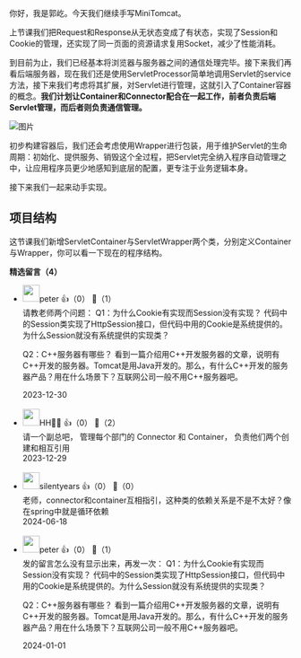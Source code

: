 你好，我是郭屹。今天我们继续手写MiniTomcat。

上节课我们把Request和Response从无状态变成了有状态，实现了Session和Cookie的管理，还实现了同一页面的资源请求复用Socket，减少了性能消耗。

到目前为止，我们已经基本将浏览器与服务器之间的通信处理完毕。接下来我们再看后端服务器，现在我们还是使用ServletProcessor简单地调用Servlet的service方法，接下来我们考虑将其扩展，对Servlet进行管理，这就引入了Container容器的概念。**我们计划让Container和Connector配合在一起工作，前者负责后端Servlet管理，而后者则负责通信管理。**

![图片](https://static001.geekbang.org/resource/image/6e/42/6e0069a19d16f6ddf482820a06b8d242.png?wh=1920x998)

初步构建容器后，我们还会考虑使用Wrapper进行包装，用于维护Servlet的生命周期：初始化、提供服务、销毁这个全过程，把Servlet完全纳入程序自动管理之中，让应用程序员更少地感知到底层的配置，更专注于业务逻辑本身。

接下来我们一起来动手实现。

## 项目结构

这节课我们新增ServletContainer与ServletWrapper两个类，分别定义Container与Wrapper，你可以看一下现在的程序结构。
<div><strong>精选留言（4）</strong></div><ul>
<li><img src="https://static001.geekbang.org/account/avatar/00/10/25/87/f3a69d1b.jpg" width="30px"><span>peter</span> 👍（0） 💬（1）<div>请教老师两个问题：
Q1：为什么Cookie有实现而Session没有实现？
代码中的Session类实现了HttpSession接口，但代码中用的Cookie是系统提供的。为什么Session就没有系统提供的实现类？

Q2：C++服务器有哪些？
看到一篇介绍用C++开发服务器的文章，说明有C++开发的服务器。Tomcat是用Java开发的。那么，有什么C++开发的服务器产品？用在什么场景下？互联网公司一般不用C++服务器吧。</div>2023-12-30</li><br/><li><img src="https://static001.geekbang.org/account/avatar/00/11/4c/6e/5435e214.jpg" width="30px"><span>HH🐷🐠</span> 👍（0） 💬（2）<div>请一个副总吧， 管理每个部门的 Connector 和 Container， 负责他们两个创建和相互引用</div>2023-12-29</li><br/><li><img src="https://static001.geekbang.org/account/avatar/00/10/33/74/d9d143fa.jpg" width="30px"><span>silentyears</span> 👍（0） 💬（0）<div>老师，connector和container互相指引，这种类的依赖关系是不是不太好？像在spring中就是循环依赖</div>2024-06-18</li><br/><li><img src="https://static001.geekbang.org/account/avatar/00/10/25/87/f3a69d1b.jpg" width="30px"><span>peter</span> 👍（0） 💬（1）<div>发的留言怎么没有显示出来，再发一次：
Q1：为什么Cookie有实现而Session没有实现？
代码中的Session类实现了HttpSession接口，但代码中用的Cookie是系统提供的。为什么Session就没有系统提供的实现类？

Q2：C++服务器有哪些？
看到一篇介绍用C++开发服务器的文章，说明有C++开发的服务器。Tomcat是用Java开发的。那么，有什么C++开发的服务器产品？用在什么场景下？互联网公司一般不用C++服务器吧。</div>2024-01-01</li><br/>
</ul>
